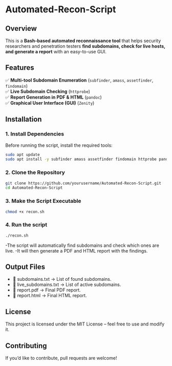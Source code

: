 # Automated-Recon-Script
## Overview  
This is a **Bash-based automated reconnaissance tool** that helps security researchers and penetration testers **find subdomains, check for live hosts, and generate a report** with an easy-to-use GUI.

## Features  
✅ **Multi-tool Subdomain Enumeration** (`subfinder`, `amass`, `assetfinder`, `findomain`)  
✅ **Live Subdomain Checking** (`httprobe`)  
✅ **Report Generation in PDF & HTML** (`pandoc`)  
✅ **Graphical User Interface (GUI)** (`Zenity`)  

## Installation  
### **1. Install Dependencies**
Before running the script, install the required tools:  
```bash
sudo apt update
sudo apt install -y subfinder amass assetfinder findomain httprobe pandoc zenity
```
### **2. Clone the Repository**
```bash
git clone https://github.com/yourusername/Automated-Recon-Script.git
cd Automated-Recon-Script
```
### **3. Make the Script Executable**
```bash
chmod +x recon.sh
```
### **4. Run the script**
```bash
./recon.sh
```
-The script will automatically find subdomains and check which ones are live.
-It will then generate a PDF and HTML report with the findings.

## Output Files
- 📄 subdomains.txt → List of found subdomains.
- 📄 live_subdomains.txt → List of active subdomains.
- 📄 report.pdf → Final PDF report.
- 📄 report.html → Final HTML report.

## License
This project is licensed under the MIT License – feel free to use and modify it.

## Contributing
If you’d like to contribute, pull requests are welcome!
